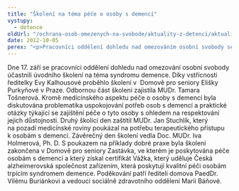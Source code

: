 ```yaml
---
title: "Školení na téma péče o osoby s demencí"
vystupy:
  - detence
oldUrl: "/ochrana-osob-omezenych-na-svobode/aktuality-z-detenci/aktuality-z-detenci-2012/skoleni-na-tema-pece-o-osoby-s-demenci/"
date: 2012-10-05
perex: "<p>Pracovníci oddělení dohledu nad omezováním osobní svobody se školili v zařízeních pro seniory. Seznamovali se s medicínskými aspekty péče o osoby s demencí i s praktickou stránkou péče o tyto klienty.</p>"
---
```


<!-- imported from the old website -->

Dne 17. září se pracovníci oddělení dohledu nad omezování osobní svobody účastnili úvodního školení na téma syndromu demence. Díky vstřícnosti ředitelky Evy Kalhousové proběhlo školení v  Domově pro seniory Elišky Purkyňové v Praze. Odbornou část školení zajistila MUDr. Tamara Tošnerová. Kromě medicínského aspektu péče o osoby s demencí byla diskutována problematika uspokojování potřeb osob s demencí a praktické otázky týkající se zajištění péče o tyto osoby s ohledem na respektování jejich důstojnosti. Druhý školící den zaštítil MUDr. Jan Stuchlík, který na pozadí medicínské roviny poukázal na potřebu terapeutického přístupu k osobám s demencí. Závěrečný den školení vedla Doc. MUDr. Iva Holmerová, Ph. D. S poukazem na příklady dobré praxe byla školení zakončena v Domově pro seniory Zastávka, ve kterém je poskytována péče osobám s demencí a který získal certifikát Vážka, který uděluje Česká alzheimerovská společnost zařízením, která poskytují kvalitní péči osobám trpícím syndromem demence. Poděkování patří řediteli domova PaedDr. Vilému Buriánkovi a vedoucí sociálně zdravotního oddělení Marii Báňové.
